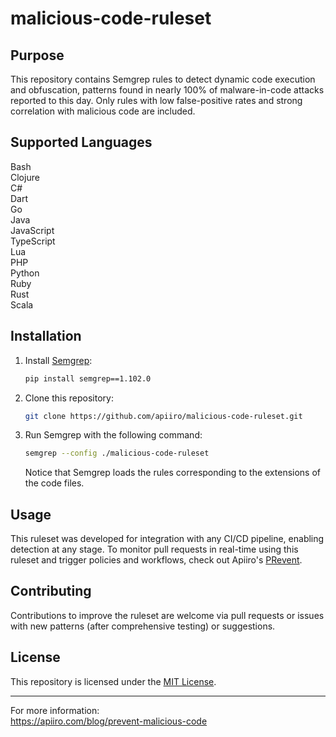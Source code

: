 # malicious-code-ruleset

## Purpose

This repository contains Semgrep rules to detect dynamic code execution and obfuscation, patterns found in nearly 100% of malware-in-code attacks reported to this day. Only rules with low false-positive rates and strong correlation with malicious code are included.

## Supported Languages

Bash  
Clojure  
C#  
Dart  
Go  
Java  
JavaScript  
TypeScript  
Lua  
PHP  
Python  
Ruby  
Rust  
Scala  

## Installation

1. Install [Semgrep](https://semgrep.dev/docs/getting-started):
   ```bash
   pip install semgrep==1.102.0
   ```
2. Clone this repository:
   ```bash
   git clone https://github.com/apiiro/malicious-code-ruleset.git
   ```
3. Run Semgrep with the following command:
   ```bash
   semgrep --config ./malicious-code-ruleset
   ```
   Notice that Semgrep loads the rules corresponding to the extensions of the code files.

## Usage

This ruleset was developed for integration with any CI/CD pipeline, enabling detection at any stage. To monitor pull requests in real-time using this ruleset and trigger policies and workflows, check out Apiiro's [PRevent](https://github.com/apiiro/PRevent.git).

## Contributing

Contributions to improve the ruleset are welcome via pull requests or issues with new patterns (after comprehensive testing) or suggestions.

## License

This repository is licensed under the [MIT License](LICENSE).

---

For more information:  
https://apiiro.com/blog/prevent-malicious-code

